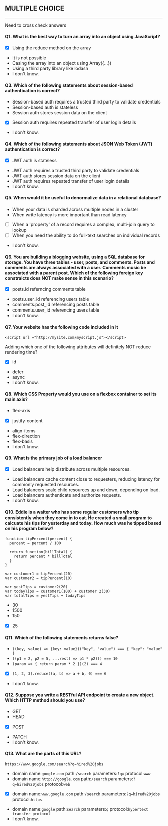 ## MULTIPLE CHOICE
----
Need to cross check answers

#### Q1. What is the best way to turn an array into an object using JavaScript? 
   - [X] Using the reduce method on the array
   - It is not possible
   - Casing the array into an object using Array({...})
   - Using a third party library like lodash
   - I don't know.

#### Q3. Which of the following statements about session-based authentication is correct?
   - Session-based auth requires a trusted third party to validate credentials
   - Session-based auth is stateless
   - Session auth stores session data on the client
   - [X] Session auth requires repeated transfer of user login details
   - I don't know.

#### Q4. Which of the following statements about JSON Web Token (JWT) authentication is correct?
   - [X] JWT auth is stateless
   - JWT auth requires a trusted third party to validate credentials
   - JWT auth stores session data on the client
   - JWT auth requires repeated transfer of user login details
   - I don't know. 

#### Q5. When would it be useful to denormalize data in a relational database?
   - When your data is sharded across multiple nodes in a cluster
   - When write latency is more important than read latency
   - [ ] When a 'property' of a record requires a complex, multi-join query to lookup
   - [ ] When you need the ability to do full-text searches on individual records
   - I don't know.

#### Q6. You are building a blogging website, using a SQL database for storage. You have three tables - user, posts, and comments. Posts and comments are always associated with a user. Comments music be associated with a parent post. Which of the following foreign key constraicts does NOT make sense in this scenario?
   - [X] posts.id referncing comments table
   - posts.user_id referencing users table
   - comments.post_id referencing posts table
   - comments.user_id referencing users table
   - I don't know.
  
#### Q7. Your website has the following code included in it 
```
<script url ="http://mysite.com/myscript.js"></script>
```
Adding which one of the following attributes will definitely NOT reduce rendering time?
   - [X] id
   - defer
   - async
   - I don't know.

#### Q8. Which CSS Property would you use on a flexbox container to set its main axis?
   - flex-axis
   - [X] justify-content
   - align-items
   - flex-direction
   - flex-basis
   - I don't know.

#### Q9. What is the primary job of a load balancer
   - [X] Load balancers help distribute across multiple resources.
   - Load balancers cache content close to requesters, reducing latency for commonly requested resources.
   - Load balancers scale child resources up and down, depending on load.
   - Load balancers authenticate and authorize requests.
   - I don't know.

#### Q10. Eddie is a waiter who has some regular customers who tip consistently when they come in to eat. He created a small program to calcuate his tips for yesterday and today. How much was he tipped based on his program below?
```
function tipPercent(percent) {
  percent = percent / 100

  return function(billTotal) {
    return percent * billTotal
  }
}

var customer1 = tipPercent(20)
var customer2 = tipPercent(10)

var yestTips = customer2(20)
var todayTips = customer1(100) + customer 2(30)
var totalTips = yestTips + todayTips
```
   - 30
   - 1500
   - 150
   - [X] 25

#### Q11. Which of the following statements returns false?
  - `((key, value) => {key: value})("key", "value") === { "key": "value" }`
  - `((p1 = 2, p2 = 5, ...rest) => p1 * p2)() === 10`
  - `(param => { return param * 2 })(2) === 4`
  - [X] `[1, 2, 3].reduce((a, b) => a + b, 0) === 6`
  - I don't know.

#### Q12. Suppose you write a RESTful API endpoint to create a new object. Which HTTP method should you use?
   - GET
   - HEAD
   - [X] POST
   - PATCH
   - I don't know.

#### Q13. What are the parts of this URL? 
`https://www.google.com/search?q=hired%20jobs`
   - domain name:`google.com` path:`/search` parameters:`?q=` protocol:`www`
   - domain name:`http://google.com` path:`/search` parameters:`?q=hired%20jobs` protocol:`web`
   - [X] domain name:`www.google.com` path:`/search` parameters:`?q=hired%20jobs` protocol:`https`
   - domain name:`google` path:`search` parameters:`q` protocol:`hypertext transfer protocol` 
   - I don't know.